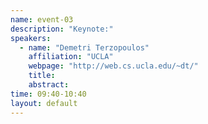 ```yaml
---
name: event-03
description: "Keynote:"
speakers:
  - name: "Demetri Terzopoulos"
    affiliation: "UCLA"
    webpage: "http://web.cs.ucla.edu/~dt/"
    title:
    abstract:
time: 09:40-10:40
layout: default
---
```

